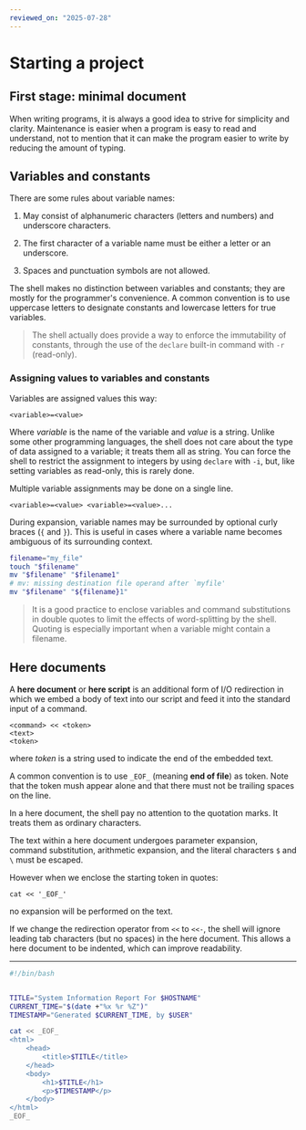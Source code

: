 ```yaml
---
reviewed_on: "2025-07-28"
---
```


# Starting a project

## First stage: minimal document

When writing programs, it is always a good idea to strive for simplicity and clarity. Main­tenance is easier when a program is easy to read and understand, not to mention that it can make the program easier to write by reducing the amount of typing.

## Variables and constants

There are some rules about variable names:

1. May consist of alphanumeric characters (letters and numbers) and underscore characters.

2. The first character of a variable name must be either a letter or an underscore.

3. Spaces and punctuation symbols are not allowed.

The shell makes no distinction between variables and constants; they are mostly for the programmer's convenience. A common convention is to use uppercase letters to designate constants and lowercase letters for true variables.

> The shell actually does provide a way to enforce the immutability of constants, through the use of the `declare` built-in command with `-r` (read-only).

### Assigning values to variables and constants

Variables are assigned values this way:

```
<variable>=<value>
```

Where *variable* is the name of the variable and *value* is a string. Unlike some other programming languages, the shell does not care about the type of data assigned to a variable; it treats them all as string. You can force the shell to restrict the assignment to integers by using `declare` with `-i`, but, like setting variables as read-only, this is rarely done.

Multiple variable assignments may be done on a single line.

```
<variable>=<value> <variable>=<value>...
```

During expansion, variable names may be surrounded by optional curly braces (`{` and `}`). This is useful in cases where a variable name becomes ambiguous of its surrounding context.

```bash
filename="my_file"
touch "$filename"
mv "$filename" "$filename1"
# mv: missing destination file operand after `myfile'
mv "$filename" "${filename}1"
```

> It is a good practice to enclose variables and command substitutions in double quotes to limit the effects of word-splitting by the shell. Quoting is especially important when a variable might contain a filename.

## Here documents

A **here document** or **here script** is an additional form of I/O redirection in which we embed a body of text into our script and feed it into the standard input of a command.

```
<command> << <token>
<text>
<token>
```

where *token* is a string used to indicate the end of the embedded text.

A common convention is to use `_EOF_` (meaning **end of file**) as token. Note that the token mush appear alone and that there must not be trailing spaces on the line.

In a here document, the shell pay no attention to the quotation marks. It treats them as ordinary characters.

The text within a here document undergoes parameter expansion, command substitution, arithmetic expansion, and the literal characters `$` and `\` must be escaped.

However when we enclose the starting token in quotes:

```
cat << '_EOF_'
```

no expansion will be performed on the text.

If we change the redirection operator from `<<` to `<<-`, the shell will ignore leading tab characters (but no spaces) in the here document. This allows a here document to be indented, which can improve readability.

---

```bash
#!/bin/bash


TITLE="System Information Report For $HOSTNAME"
CURRENT_TIME="$(date +"%x %r %Z")"
TIMESTAMP="Generated $CURRENT_TIME, by $USER"

cat << _EOF_
<html>
	<head>
		<title>$TITLE</title>
	</head>
	<body>
		<h1>$TITLE</h1>
		<p>$TIMESTAMP</p>
	</body>
</html>
_EOF_
```